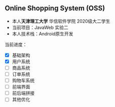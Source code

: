 ## Online Shopping System (OSS)

- 本人**天津理工大学** 华信软件学院 2020级大二学生
- 当前项目：JavaWeb 实验二
- 本人技术栈：Android原生开发

当前进度：

- [x] 基础架构
- [x] 用户系统
- [ ] 商品系统
- [ ] 订单系统
- [ ] 购物车系统
- [ ] 前端界面
- [ ] 前后端拼接
- [ ] 其他优化

